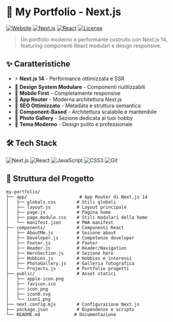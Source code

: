 # 💫 My Portfolio - Next.js

[![Website](https://img.shields.io/badge/Website-Live-green?style=for-the-badge)](https://vincenzocrucitti04-hash.github.io/my-portfolio/)
[![Next.js](https://img.shields.io/badge/Next.js-14-black?style=for-the-badge&logo=next.js&logoColor=white)](https://nextjs.org/)
[![React](https://img.shields.io/badge/React-18-61DAFB?style=for-the-badge&logo=react&logoColor=white)](https://reactjs.org/)
[![License](https://img.shields.io/badge/License-MIT-yellow?style=for-the-badge)](LICENSE)

> Un portfolio moderno e performante costruito con Next.js 14, featuring componenti React modulari e design responsive.

## ✨ Caratteristiche

- ⚡ **Next.js 14** - Performance ottimizzata e SSR
- 🎨 **Design System Modulare** - Componenti riutilizzabili
- 📱 **Mobile First** - Completamente responsive
- 🚀 **App Router** - Moderna architettura Next.js
- 🎯 **SEO Ottimizzato** - Metadata e struttura semantica
- 🔧 **Component-Based** - Architettura scalabile e mantenibile
- 📸 **Photo Gallery** - Sezione dedicata ai tuoi hobby
- 🌙 **Tema Moderno** - Design pulito e professionale

## 🛠️ Tech Stack

![Next.js](https://img.shields.io/badge/Next.js-14-000000?style=for-the-badge&logo=next.js&logoColor=white)
![React](https://img.shields.io/badge/React-18-61DAFB?style=for-the-badge&logo=react&logoColor=white)
![JavaScript](https://img.shields.io/badge/JavaScript-ES6+-F7DF1E?style=for-the-badge&logo=javascript&logoColor=black)
![CSS3](https://img.shields.io/badge/CSS3-Modules-1572B6?style=for-the-badge&logo=css3&logoColor=white)
![Git](https://img.shields.io/badge/Git-F05032?style=for-the-badge&logo=git&logoColor=white)

## 📁 Struttura del Progetto
```
my-portfolio/
├── app/                    # App Router di Next.js 14
│   ├── globals.css        # Stili globali
│   ├── layout.js          # Layout principale
│   ├── page.js            # Pagina home
│   ├── page.module.css    # Stili modulari della home
│   └── manifest.json      # PWA manifest
├── components/            # Componenti React
│   ├── AboutMe.js         # Sezione about
│   ├── Developer.js       # Competenze developer
│   ├── Footer.js          # Footer
│   ├── Header.js          # Header/Navigation
│   ├── HeroSection.js     # Sezione hero
│   ├── Hobbies.js         # Hobbies e interessi
│   ├── PhotoGallery.js    # Galleria fotografica
│   └── Projects.js        # Portfolio progetti
├── public/                # Asset statici
│   ├── apple-icon.png
│   ├── favicon.ico
│   ├── icon.png
│   ├── icon0.svg
│   └── icon1.png
├── next.config.mjs        # Configurazione Next.js
├── package.json           # Dipendenze e scripts
└── README.md             # Documentazione
```

